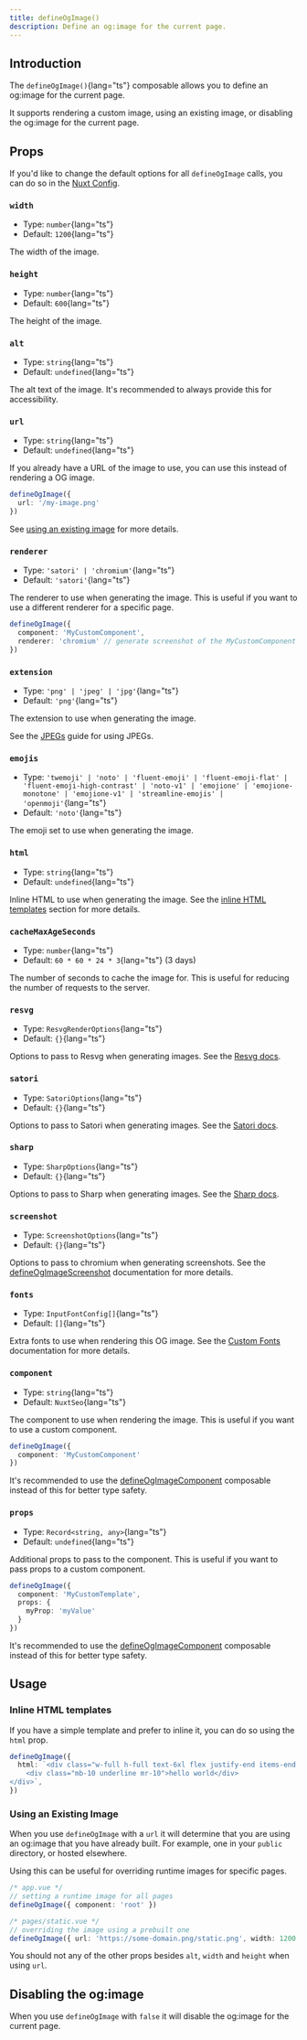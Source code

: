 ```yaml
---
title: defineOgImage()
description: Define an og:image for the current page.
---
```


## Introduction

The `defineOgImage()`{lang="ts"} composable allows you to define an og:image for the current page.

It supports rendering a custom image, using an existing image, or disabling the og:image for the current page.

## Props

If you'd like to change the default options for all `defineOgImage` calls, you can do so in the [Nuxt Config](/docs/og-image/api/config).

### `width`

- Type: `number`{lang="ts"}
- Default: `1200`{lang="ts"}

The width of the image.

### `height`

- Type: `number`{lang="ts"}
- Default: `600`{lang="ts"}

The height of the image.

### `alt`

- Type: `string`{lang="ts"}
- Default: `undefined`{lang="ts"}

The alt text of the image. It's recommended to always provide this for accessibility.

### `url`

- Type: `string`{lang="ts"}
- Default: `undefined`{lang="ts"}

If you already have a URL of the image to use, you can use this instead of rendering a OG image.

```ts
defineOgImage({
  url: '/my-image.png'
})
```

See [using an existing image](#using-an-existing-image) for more details.

### `renderer`

- Type: `'satori' | 'chromium'`{lang="ts"}
- Default: `'satori'`{lang="ts"}

The renderer to use when generating the image. This is useful if you want to use a different renderer for a specific page.

```ts
defineOgImage({
  component: 'MyCustomComponent',
  renderer: 'chromium' // generate screenshot of the MyCustomComponent component
})
```

### `extension`

- Type: `'png' | 'jpeg' | 'jpg'`{lang="ts"}
- Default: `'png'`{lang="ts"}

The extension to use when generating the image.

See the [JPEGs](/docs/og-image/guides/jpegs) guide for using JPEGs.

### `emojis`

- Type: `'twemoji' | 'noto' | 'fluent-emoji' | 'fluent-emoji-flat' | 'fluent-emoji-high-contrast' | 'noto-v1' | 'emojione' | 'emojione-monotone' | 'emojione-v1' | 'streamline-emojis' | 'openmoji'`{lang="ts"}
- Default: `'noto'`{lang="ts"}

The emoji set to use when generating the image.

### `html`

- Type: `string`{lang="ts"}
- Default: `undefined`{lang="ts"}

Inline HTML to use when generating the image. See the [inline HTML templates](#inline-html-templates) section for more details.

### `cacheMaxAgeSeconds`

- Type: `number`{lang="ts"}
- Default: `60 * 60 * 24 * 3`{lang="ts"} (3 days)

The number of seconds to cache the image for. This is useful for reducing the number of requests to the server.

### `resvg`

- Type: `ResvgRenderOptions`{lang="ts"}
- Default: `{}`{lang="ts"}

Options to pass to Resvg when generating images. See the [Resvg docs](https://github.com/yisibl/resvg-js).

### `satori`

- Type: `SatoriOptions`{lang="ts"}
- Default: `{}`{lang="ts"}

Options to pass to Satori when generating images. See the [Satori docs](https://github.com/vercel/satori).

### `sharp`

- Type: `SharpOptions`{lang="ts"}
- Default: `{}`{lang="ts"}

Options to pass to Sharp when generating images. See the [Sharp docs](https://sharp.pixelplumbing.com/).

### `screenshot`

- Type: `ScreenshotOptions`{lang="ts"}
- Default: `{}`{lang="ts"}

Options to pass to chromium when generating screenshots. See the [defineOgImageScreenshot](/docs/og-image/api/define-og-image-screenshot) documentation for more details.

### `fonts`

- Type: `InputFontConfig[]`{lang="ts"}
- Default: `[]`{lang="ts"}

Extra fonts to use when rendering this OG image. See the [Custom Fonts](/docs/og-image/guides/custom-fonts) documentation for more details.

### `component`

- Type: `string`{lang="ts"}
- Default: `NuxtSeo`{lang="ts"}

The component to use when rendering the image. This is useful if you want to use a custom component.

```ts
defineOgImage({
  component: 'MyCustomComponent'
})
```

It's recommended to use the [defineOgImageComponent](/docs/og-image/api/define-og-image-component) composable instead of this
for better type safety.

### `props`

- Type: `Record<string, any>`{lang="ts"}
- Default: `undefined`{lang="ts"}

Additional props to pass to the component. This is useful if you want to pass props to a custom component.

```ts
defineOgImage({
  component: 'MyCustomTemplate',
  props: {
    myProp: 'myValue'
  }
})
```

It's recommended to use the [defineOgImageComponent](/docs/og-image/api/define-og-image-component) composable instead of this
for better type safety.

## Usage

### Inline HTML templates

If you have a simple template and prefer to inline it, you can do so using the `html` prop.

```ts
defineOgImage({
  html: `<div class="w-full h-full text-6xl flex justify-end items-end bg-blue-500 text-white">
    <div class="mb-10 underline mr-10">hello world</div>
</div>`,
})
```

### Using an Existing Image

When you use `defineOgImage` with a `url` it will determine that you are using an og:image that you
have already built. For example, one in your `public` directory, or hosted elsewhere.

Using this can be useful for overriding runtime images for specific pages.

```ts
/* app.vue */
// setting a runtime image for all pages
defineOgImage({ component: 'root' })

/* pages/static.vue */
// overriding the image using a prebuilt one
defineOgImage({ url: 'https://some-domain.png/static.png', width: 1200, height: 600, alt: 'My Image' })
```

You should not any of the other props besides `alt`, `width` and `height` when using `url`.

## Disabling the og:image

When you use `defineOgImage` with `false` it will disable the og:image for the current page.
